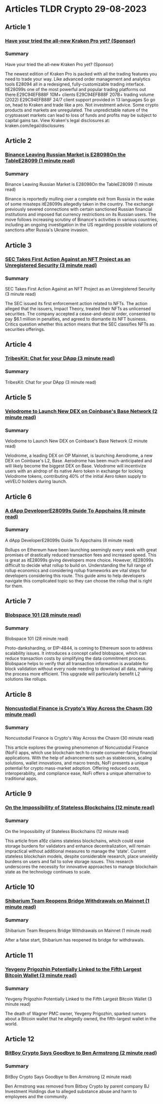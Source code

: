 # Articles TLDR Crypto 29-08-2023

## Article 1
### [Have your tried the all-new Kraken Pro yet? (Sponsor)](https://tldr.tech)
### Summary 
 Have your tried the all-new Kraken Pro yet? (Sponsor)

The newest edition of Kraken Pro is packed with all the trading features you need to trade your way. Like advanced order management and analytics tools E28094 all in a redesigned, fully-customizable trading interface. ItE28099s one of the most powerful and popular trading platforms out there:E29C94EFB88F 10M+ clients
E29C94EFB88F 207B+ trading volume (2022)
E29C94EFB88F 24/7 client support provided in 13 languages
So go on, head to Kraken and trade like a pro.
Not investment advice. Some crypto products and markets are unregulated. The unpredictable nature of the cryptoasset markets can lead to loss of funds and profits may be subject to capital gains tax. View Kraken's legal disclosures at: kraken.com/legal/disclosures


## Article 2
### [Binance Leaving Russian Market is E28098On the TableE28099 (1 minute read)](https://tldr.tech)
### Summary 
 Binance Leaving Russian Market is E28098On the TableE28099 (1 minute read)

Binance is reportedly mulling over a complete exit from Russia in the wake of some missteps itE28099s allegedly taken in the country. The exchange previously severed connections with certain sanctioned Russian financial institutions and imposed fiat currency restrictions on its Russian users. The move follows increasing scrutiny of Binance's activities in various countries, including an ongoing investigation in the US regarding possible violations of sanctions after Russia's Ukraine invasion.

## Article 3
### [SEC Takes First Action Against an NFT Project as an Unregistered Security (3 minute read)](https://tldr.tech)
### Summary 
 SEC Takes First Action Against an NFT Project as an Unregistered Security (3 minute read)

The SEC issued its first enforcement action related to NFTs. The action alleged that the issuers, Impact Theory, treated their NFTs as unlicensed securities. The company accepted a cease-and-desist order, consented to pay $6.1 million in penalties, and agreed to dismantle its NFT business. Critics question whether this action means that the SEC classifies NFTs as securities offerings.

## Article 4
### [TribesKit: Chat for your DApp (3 minute read)](https://tldr.tech)
### Summary 
 <span>TribesKit: Chat for your DApp (3 minute read)

## Article 5
### [Velodrome to Launch New DEX on Coinbase's Base Network (2 minute read)](https://tldr.tech)
### Summary 
 Velodrome to Launch New DEX on Coinbase's Base Network (2 minute read)

Velodrome, a leading DEX on OP Mainnet, is launching Aerodrome, a new DEX on Coinbase's L2, Base. Aerodrome has been much-anticipated and will likely become the biggest DEX on Base. Velodrome will incentivize users with an airdrop of its native Aero token in exchange for locking Velodrome tokens, contributing 40% of the initial Aero token supply to veVELO holders during launch.

## Article 6
### [A dApp DeveloperE28099s Guide To Appchains (8 minute read)](https://tldr.tech)
### Summary 
 A dApp DeveloperE28099s Guide To Appchains (8 minute read)

Rollups on Ethereum have been launching seemingly every week with great promises of drastically reduced transaction fees and increased speed. This is great as itE28099s giving developers more choice. However, itE28099s difficult to decide what rollup to build on. Understanding the full range of rollup economics and considering rollup frameworks are vital steps for developers considering this route. This guide aims to help developers navigate this complicated topic so they can choose the rollup that is right for them.

## Article 7
### [Blobspace 101 (28 minute read)](https://tldr.tech)
### Summary 
 Blobspace 101 (28 minute read)

Proto-danksharding, or EIP-4844, is coming to Ethereum soon to address scalability issues. It introduces a concept called blobspace, which can reduce transaction costs by simplifying the data commitment process. Blobspace helps to verify that all transaction information is available for block validation without every node needing to download all data, making the process more efficient. This upgrade will particularly benefit L2 solutions like rollups.

## Article 8
### [Noncustodial Finance is Crypto's Way Across the Chasm (30 minute read)](https://tldr.tech)
### Summary 
 Noncustodial Finance is Crypto's Way Across the Chasm (30 minute read)

This article explores the growing phenomenon of Noncustodial Finance (NoFi) apps, which use blockchain tech to create consumer-facing financial applications. With the help of advancements such as stablecoins, scaling solutions, wallet innovations, and macro trends, NoFi presents a unique potential for crypto mass-market adoption. Offering reduced costs, interoperability, and compliance ease, NoFi offers a unique alternative to traditional apps.

## Article 9
### [On the Impossibility of Stateless Blockchains (12 minute read)](https://tldr.tech)
### Summary 
 On the Impossibility of Stateless Blockchains (12 minute read)

This article from a16z claims stateless blockchains, which could ease storage burdens for validators and enhance decentralization, will remain impractical without additional measures to manage the 'state'. Current stateless blockchain models, despite considerable research, place unwieldy burdens on users and fail to solve storage issues. This research underscores the necessity for innovative approaches to manage blockchain state as the technology continues to scale.

## Article 10
### [Shibarium Team Reopens Bridge Withdrawals on Mainnet (1 minute read)](https://tldr.tech)
### Summary 
 Shibarium Team Reopens Bridge Withdrawals on Mainnet (1 minute read)

After a false start, Shibarium has reopened its bridge for withdrawals.

## Article 11
### [Yevgeny Prigozhin Potentially Linked to the Fifth Largest Bitcoin Wallet (3 minute read)](https://tldr.tech)
### Summary 
 Yevgeny Prigozhin Potentially Linked to the Fifth Largest Bitcoin Wallet (3 minute read)

The death of Wagner PMC owner, Yevgeny Prigozhin, sparked rumors about a Bitcoin wallet that he allegedly owned, the fifth-largest wallet in the world.

## Article 12
### [BitBoy Crypto Says Goodbye to Ben Armstrong (2 minute read)](https://tldr.tech)
### Summary 
 BitBoy Crypto Says Goodbye to Ben Armstrong (2 minute read)

Ben Armstrong was removed from Bitboy Crypto by parent company BJ Investment Holdings due to alleged substance abuse and harm to employees and the community.


